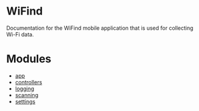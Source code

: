 # WiFind

Documentation for the WiFind mobile application that is used for collecting
Wi-Fi data.

# Modules

* [app](app.html)
* [controllers](controllers.html)
* [logging](logging.html)
* [scanning](scanning.html)
* [settings](settings.html)
